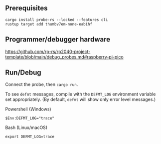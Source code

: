 ## Prerequisites

```
cargo install probe-rs --locked --features cli
rustup target add thumbv7em-none-eabihf
```

## Programmer/debugger hardware

https://github.com/rp-rs/rp2040-project-template/blob/main/debug_probes.md#raspberry-pi-pico

## Run/Debug 

Connect the probe, then `cargo run`.

To see `defmt` messages, compile with the `DEFMT_LOG` environment variable
set appropriately. (By default, `defmt` will show only error level messages.)

Powershell (Windows)
```
$Env:DEFMT_LOG="trace"
```

Bash (Linux/macOS)
```
export DEFMT_LOG=trace
```
